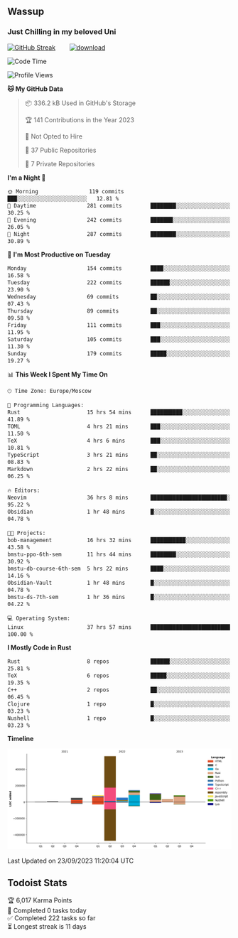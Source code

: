 ## Wassup 
### Just Chilling in my beloved Uni 

<!--
-->

[![GitHub Streak](http://github-readme-streak-stats.herokuapp.com?user=archeoss&theme=shades-of-purple&hide_border=true&date_format=j%20M%5B%20Y%5D)](https://git.io/streak-stats)&nbsp;&nbsp;&nbsp;&nbsp;&nbsp;&nbsp;&nbsp;&nbsp;[![download](https://user-images.githubusercontent.com/68448737/147796309-d8b65b1d-4dde-40d9-b03a-2b42aaa6cd43.jpeg)
](http://bmstu.ru/)

<!--START_SECTION:waka-->
![Code Time](http://img.shields.io/badge/Code%20Time-1%2C784%20hrs%2055%20mins-blue)

![Profile Views](http://img.shields.io/badge/Profile%20Views-0-blue)

**🐱 My GitHub Data** 

> 📦 336.2 kB Used in GitHub's Storage 
 > 
> 🏆 141 Contributions in the Year 2023
 > 
> 🚫 Not Opted to Hire
 > 
> 📜 37 Public Repositories 
 > 
> 🔑 7 Private Repositories 
 > 
**I'm a Night 🦉** 

```text
🌞 Morning                119 commits         ███░░░░░░░░░░░░░░░░░░░░░░   12.81 % 
🌆 Daytime                281 commits         ████████░░░░░░░░░░░░░░░░░   30.25 % 
🌃 Evening                242 commits         ███████░░░░░░░░░░░░░░░░░░   26.05 % 
🌙 Night                  287 commits         ████████░░░░░░░░░░░░░░░░░   30.89 % 
```
📅 **I'm Most Productive on Tuesday** 

```text
Monday                   154 commits         ████░░░░░░░░░░░░░░░░░░░░░   16.58 % 
Tuesday                  222 commits         ██████░░░░░░░░░░░░░░░░░░░   23.90 % 
Wednesday                69 commits          ██░░░░░░░░░░░░░░░░░░░░░░░   07.43 % 
Thursday                 89 commits          ██░░░░░░░░░░░░░░░░░░░░░░░   09.58 % 
Friday                   111 commits         ███░░░░░░░░░░░░░░░░░░░░░░   11.95 % 
Saturday                 105 commits         ███░░░░░░░░░░░░░░░░░░░░░░   11.30 % 
Sunday                   179 commits         █████░░░░░░░░░░░░░░░░░░░░   19.27 % 
```


📊 **This Week I Spent My Time On** 

```text
🕑︎ Time Zone: Europe/Moscow

💬 Programming Languages: 
Rust                     15 hrs 54 mins      ██████████░░░░░░░░░░░░░░░   41.89 % 
TOML                     4 hrs 21 mins       ███░░░░░░░░░░░░░░░░░░░░░░   11.50 % 
TeX                      4 hrs 6 mins        ███░░░░░░░░░░░░░░░░░░░░░░   10.81 % 
TypeScript               3 hrs 21 mins       ██░░░░░░░░░░░░░░░░░░░░░░░   08.83 % 
Markdown                 2 hrs 22 mins       ██░░░░░░░░░░░░░░░░░░░░░░░   06.25 % 

🔥 Editors: 
Neovim                   36 hrs 8 mins       ████████████████████████░   95.22 % 
Obsidian                 1 hr 48 mins        █░░░░░░░░░░░░░░░░░░░░░░░░   04.78 % 

🐱‍💻 Projects: 
bob-management           16 hrs 32 mins      ███████████░░░░░░░░░░░░░░   43.58 % 
bmstu-ppo-6th-sem        11 hrs 44 mins      ████████░░░░░░░░░░░░░░░░░   30.92 % 
bmstu-db-course-6th-sem  5 hrs 22 mins       ████░░░░░░░░░░░░░░░░░░░░░   14.16 % 
Obsidian-Vault           1 hr 48 mins        █░░░░░░░░░░░░░░░░░░░░░░░░   04.78 % 
bmstu-ds-7th-sem         1 hr 36 mins        █░░░░░░░░░░░░░░░░░░░░░░░░   04.22 % 

💻 Operating System: 
Linux                    37 hrs 57 mins      █████████████████████████   100.00 % 
```

**I Mostly Code in Rust** 

```text
Rust                     8 repos             ██████░░░░░░░░░░░░░░░░░░░   25.81 % 
TeX                      6 repos             █████░░░░░░░░░░░░░░░░░░░░   19.35 % 
C++                      2 repos             ██░░░░░░░░░░░░░░░░░░░░░░░   06.45 % 
Clojure                  1 repo              █░░░░░░░░░░░░░░░░░░░░░░░░   03.23 % 
Nushell                  1 repo              █░░░░░░░░░░░░░░░░░░░░░░░░   03.23 % 
```



**Timeline**

![Lines of Code chart](https://raw.githubusercontent.com/archeoss/archeoss/master/assets/bar_graph.png)


 Last Updated on 23/09/2023 11:20:04 UTC
<!--END_SECTION:waka-->

## Todoist Stats

<!-- TODO-IST:START -->
🏆  6,017 Karma Points           
🌸  Completed 0 tasks today           
✅  Completed 222 tasks so far           
⏳  Longest streak is 11 days
<!-- TODO-IST:END -->
